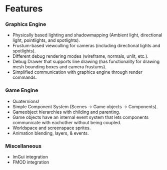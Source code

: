 # Features

### Graphics Engine
* Physically based lighting and shadowmapping (Ambient light, directional light, pointlights, and spotlights).
* Frustum-based viewculling for cameras (including directional lights and spotlights).
* Different debug rendering modes (wireframe, normals, unlit, etc.).
* Debug Drawer that supports line drawing (has functionality for drawing mesh bounding boxes and camera frustums).
* Simplified communication with graphics engine through render commands.


### Game Engine
* Quaternions!
* Simple Component System (Scenes -> Game objects -> Components).
* Gameobject hierarchies with childing and parenting.
* Game objects have an internal event system that lets components communicate with eachother without being coupled.
* Worldspace and screenspace sprites.
* Animation blending, layers, & events.


### Miscellaneous

* ImGui integration
* FMOD integration
